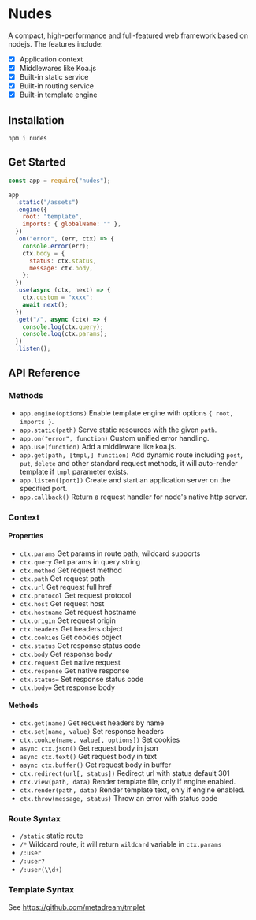 # Nudes

A compact, high-performance and full-featured web framework based on nodejs. The
features include:

- [x] Application context
- [x] Middlewares like Koa.js
- [x] Built-in static service
- [x] Built-in routing service
- [x] Built-in template engine

## Installation

```
npm i nudes
```

## Get Started

```js
const app = require("nudes");

app
  .static("/assets")
  .engine({
    root: "template",
    imports: { globalName: "" },
  })
  .on("error", (err, ctx) => {
    console.error(err);
    ctx.body = {
      status: ctx.status,
      message: ctx.body,
    };
  })
  .use(async (ctx, next) => {
    ctx.custom = "xxxx";
    await next();
  })
  .get("/", async (ctx) => {
    console.log(ctx.query);
    console.log(ctx.params);
  })
  .listen();
```

## API Reference

### Methods

- `app.engine(options)` Enable template engine with options `{ root, imports }`.
- `app.static(path)` Serve static resources with the given `path`.
- `app.on("error", function)` Custom unified error handling.
- `app.use(function)` Add a middleware like koa.js.
- `app.get(path, [tmpl,] function)` Add dynamic route including `post`, `put`,
  `delete` and other standard request methods, it will auto-render template if
  `tmpl` parameter exists.
- `app.listen([port])` Create and start an application server on the specified
  port.
- `app.callback()` Return a request handler for node's native http server.

### Context

#### Properties

- `ctx.params` Get params in route path, wildcard supports
- `ctx.query` Get params in query string
- `ctx.method` Get request method
- `ctx.path` Get request path
- `ctx.url` Get request full href
- `ctx.protocol` Get request protocol
- `ctx.host` Get request host
- `ctx.hostname` Get request hostname
- `ctx.origin` Get request origin
- `ctx.headers` Get headers object
- `ctx.cookies` Get cookies object
- `ctx.status` Get response status code
- `ctx.body` Get response body
- `ctx.request` Get native request
- `ctx.response` Get native response
- `ctx.status=` Set response status code
- `ctx.body=` Set response body

#### Methods

- `ctx.get(name)` Get request headers by name
- `ctx.set(name, value)` Set response headers
- `ctx.cookie(name, value[, options])` Set cookies
- `async ctx.json()` Get request body in json
- `async ctx.text()` Get request body in text
- `async ctx.buffer()` Get request body in buffer
- `ctx.redirect(url[, status])` Redirect url with status default 301
- `ctx.view(path, data)` Render template file, only if engine enabled.
- `ctx.render(path, data)` Render template text, only if engine enabled.
- `ctx.throw(message, status)` Throw an error with status code

### Route Syntax

- `/static` static route
- `/*` Wildcard route, it will return `wildcard` variable in `ctx.params`
- `/:user`
- `/:user?`
- `/:user(\\d+)`

### Template Syntax

See https://github.com/metadream/tmplet
